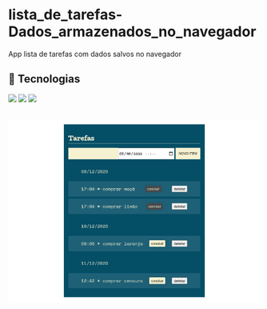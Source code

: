 # lista_de_tarefas-Dados_armazenados_no_navegador
App lista de tarefas com dados salvos no navegador

## 🚀 Tecnologias
<div>
  <img src="https://img.shields.io/badge/HTML-239120?style=for-the-badge&logo=html5&logoColor=white">
  <img src="https://img.shields.io/badge/CSS-239120?&style=for-the-badge&logo=css3&logoColor=white">
  <img src="https://img.shields.io/badge/JavaScript-F7DF1E?style=for-the-badge&logo=javascript&logoColor=black">
</div>
<!-- ## Tecnologias utilizadas durante o curso
* JavaScript
 -->
<!-- ## Tecnologias utilizadas no projeto
* HTML
* CSS -->
<br>

![app](https://github.com/DeangellesES/lista_de_tarefas-Dados_armazenados_no_navegador/blob/main/lista.png)
